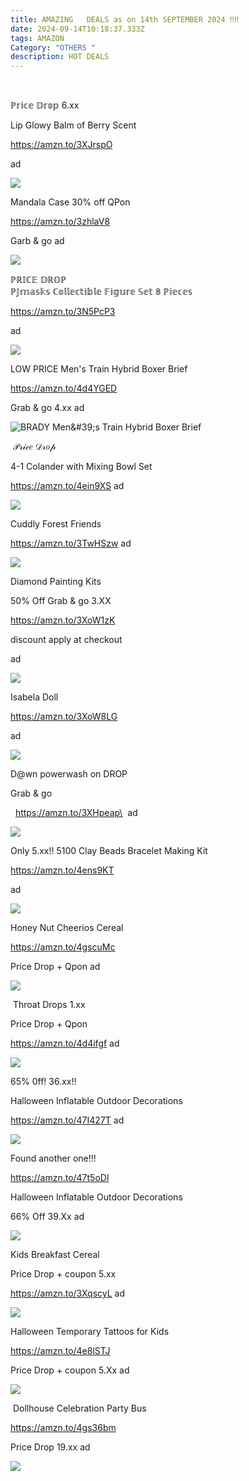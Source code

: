 ```yaml
---
title: AMAZING   DEALS as on 14th SEPTEMBER 2024 ‼‼
date: 2024-09-14T10:18:37.333Z
tags: AMAZON
Category: "OTHERS "
description: HOT DEALS
---
```

<!--StartFragment-->  

ℙ𝕣𝕚𝕔𝕖 𝔻𝕣𝕠𝕡  6.xx 

Lip Glowy Balm of Berry Scent

https://amzn.to/3XJrspO 

ad

<!--StartFragment-->

![](https://m.media-amazon.com/images/I/81KgFLBtXCL._SL1500_.jpg)

<!--StartFragment-->

Mandala Case 30% off QPon 

https://amzn.to/3zhlaV8 

Garb & go ad

<!--StartFragment-->

![](https://m.media-amazon.com/images/I/618PpEz6vwL._AC_SL1000_.jpg)



<!--StartFragment-->

ℙℝ𝕀ℂ𝔼 𝔻ℝ𝕆ℙ \
ℙ𝕁𝕞𝕒𝕤𝕜𝕤 ℂ𝕠𝕝𝕝𝕖𝕔𝕥𝕚𝕓𝕝𝕖 𝔽𝕚𝕘𝕦𝕣𝕖 𝕊𝕖𝕥 𝟠 ℙ𝕚𝕖𝕔𝕖𝕤 

https://amzn.to/3N5PcP3 

ad

<!--StartFragment-->

![](https://m.media-amazon.com/images/I/614dDoQAkQL._AC_SL1500_.jpg)





<!--StartFragment-->

LOW PRICE  Men's Train Hybrid Boxer Brief 

https://amzn.to/4d4YGED 

Grab & go 4.xx ad



<!--StartFragment-->

![BRADY Men\&#39;s Train Hybrid Boxer Brief](https://m.media-amazon.com/images/I/21ApfXCtEKL._AC_.jpg)



<!--StartFragment-->

 𝒫𝓇𝒾𝒸𝑒 𝒟𝓇𝑜𝓅 

4-1 Colander with Mixing Bowl Set 

https://amzn.to/4ein9XS ad

<!--StartFragment-->

![](https://m.media-amazon.com/images/I/71gCIzZDRTL._AC_SL1500_.jpg)



<!--StartFragment-->

Cuddly Forest Friends 

https://amzn.to/3TwHSzw ad

<!--StartFragment-->

![](https://m.media-amazon.com/images/I/715Y1ZEIGVL._AC_SL1500_.jpg)

<!--StartFragment-->

Diamond Painting Kits 

50% Off Grab & go 3.XX 

https://amzn.to/3XoW1zK   

discount apply at checkout 

ad

<!--StartFragment-->

![](https://m.media-amazon.com/images/I/61UpvWU-KfL._AC_.jpg)

<!--StartFragment-->

Isabela Doll 

https://amzn.to/3XoW8LG 

ad 

<!--StartFragment-->

![](https://m.media-amazon.com/images/I/71+KmyFcwaL._AC_SL1500_.jpg)

<!--StartFragment-->

D@wn powerwash on DROP  

Grab & go

  https://amzn.to/3XHpeap\
 ad

<!--StartFragment-->

![](https://m.media-amazon.com/images/I/71ojD6OFxyL._AC_SL1500_.jpg)

<!--StartFragment-->

Only 5.xx!! 5100 Clay Beads Bracelet Making Kit 

https://amzn.to/4ens9KT 

ad

<!--StartFragment-->

![](https://m.media-amazon.com/images/I/81zT3TwsJcL._AC_SL1500_.jpg)



<!--StartFragment-->

Honey Nut Cheerios Cereal 

https://amzn.to/4gscuMc 

Price Drop + Qpon ad

<!--StartFragment-->

![](https://m.media-amazon.com/images/I/81+D9d6rn6L._SL1500_.jpg)



<!--StartFragment-->

 Throat Drops  1.xx 

Price Drop + Qpon 

https://amzn.to/4d4ifgf ad

<!--StartFragment-->

![](https://m.media-amazon.com/images/I/71JjoSA5ktL._AC_SL1500_.jpg)



<!--StartFragment-->

65% 0ff! 36.xx!!  

Halloween Inflatable Outdoor Decorations 

https://amzn.to/47I427T ad

<!--StartFragment-->

![](https://m.media-amazon.com/images/I/91GpgidDhSL._AC_SL1500_.jpg)



<!--StartFragment-->

Found another one!!!

https://amzn.to/47t5oDl 

Halloween Inflatable Outdoor Decorations 

66% Off 39.Xx ad

<!--StartFragment-->

![](https://m.media-amazon.com/images/I/91crhtjURyL._AC_SL1500_.jpg)





<!--StartFragment-->

Kids Breakfast Cereal 

Price Drop + coupon 5.xx 

https://amzn.to/3XqscyL ad

<!--StartFragment-->

![](https://m.media-amazon.com/images/I/81n4IQrKMfL._SL1500_.jpg)



<!--StartFragment-->

Halloween Temporary Tattoos for Kids 

https://amzn.to/4e8lSTJ 

Price Drop + coupon 5.Xx ad

<!--StartFragment-->

![](https://m.media-amazon.com/images/I/71Pvf6fjR-L._SL1500_.jpg)





<!--StartFragment-->

 Dollhouse Celebration Party Bus 

https://amzn.to/4gs36bm 

Price Drop 19.xx ad

<!--StartFragment-->

![](https://m.media-amazon.com/images/I/81KyAuCN+yL._AC_SL1500_.jpg)

<!--EndFragment-->